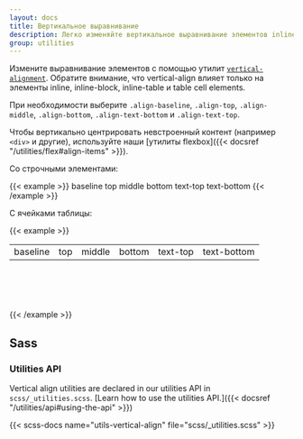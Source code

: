 ```yaml
---
layout: docs
title: Вертикальное выравнивание
description: Легко изменяйте вертикальное выравнивание элементов inline, inline-block, inline-table и table cell.
group: utilities
---
```


Измените выравнивание элементов с помощью утилит [`vertical-alignment`](https://developer.mozilla.org/en-US/docs/Web/CSS/vertical-align). Обратите внимание, что vertical-align влияет только на элементы inline, inline-block, inline-table и table cell elements.

При необходимости выберите `.align-baseline`, `.align-top`, `.align-middle`, `.align-bottom`, `.align-text-bottom` и `.align-text-top`.

Чтобы вертикально центрировать невстроенный контент (например `<div>` и другие), используйте наши [утилиты flexbox]({{< docsref "/utilities/flex#align-items" >}}).

Со строчными элементами:

{{< example >}}
<span class="align-baseline">baseline</span>
<span class="align-top">top</span>
<span class="align-middle">middle</span>
<span class="align-bottom">bottom</span>
<span class="align-text-top">text-top</span>
<span class="align-text-bottom">text-bottom</span>
{{< /example >}}

С ячейками таблицы:

{{< example >}}
<table style="height: 100px;">
  <tbody>
    <tr>
      <td class="align-baseline">baseline</td>
      <td class="align-top">top</td>
      <td class="align-middle">middle</td>
      <td class="align-bottom">bottom</td>
      <td class="align-text-top">text-top</td>
      <td class="align-text-bottom">text-bottom</td>
    </tr>
  </tbody>
</table>
{{< /example >}}

## Sass

### Utilities API

Vertical align utilities are declared in our utilities API in `scss/_utilities.scss`. [Learn how to use the utilities API.]({{< docsref "/utilities/api#using-the-api" >}})

{{< scss-docs name="utils-vertical-align" file="scss/_utilities.scss" >}}
